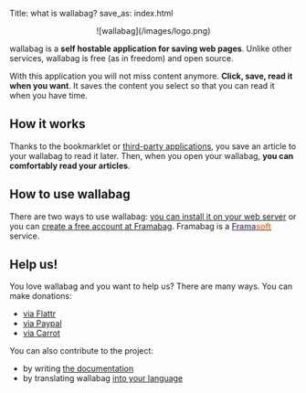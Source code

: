 Title: what is wallabag? 
save_as: index.html

<p style="text-align:center" markdown="1">
    ![wallabag](/images/logo.png)
</p>

wallabag is a **self hostable application for saving web pages**. Unlike other services, wallabag is free (as in freedom) and open source.

With this application you will not miss content anymore. **Click, save, read it when you want**. It saves the content you select so that you can read it when you have time.

## How it works

Thanks to the bookmarklet or [third-party applications](/pages/download-wallabag.html), you save an article to your wallabag to read it later. Then, when you open your wallabag, **you can comfortably read your articles**.

## How to use wallabag

There are two ways to use wallabag: [you can install it on your web server](/pages/download-wallabag.html) or you can [create a free account at Framabag](https://www.framabag.org/). Framabag is a [<span style="font-weight: bold; color: #6a5687;">Frama</span><span style="font-weight: bold; color: #eb7e41;">soft</span>](http://www.framasoft.net) service.

## Help us!

You love wallabag and you want to help us? There are many ways. You can make donations:

* [via Flattr](https://flattr.com/thing/1265480/poche-a-read-it-later-open-source-system)
* [via Paypal](https://www.paypal.com/cgi-bin/webscr?cmd=_s-xclick&hosted_button_id=9UBA65LG3FX9Y&lc=gb)
* [via Carrot](https://secure.carrot.org/pg/37952036#/)

You can also contribute to the project:

* by writing [the documentation](http://doc.wallabag.org)
* by translating wallabag [into your language](https://github.com/wallabag/wallabag/blob/dev/TRANSLATION.md)